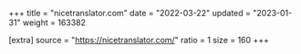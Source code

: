 +++
title = "nicetranslator.com"
date = "2022-03-22"
updated = "2023-01-31"
weight = 163382

[extra]
source = "https://nicetranslator.com/"
ratio = 1
size = 160
+++
